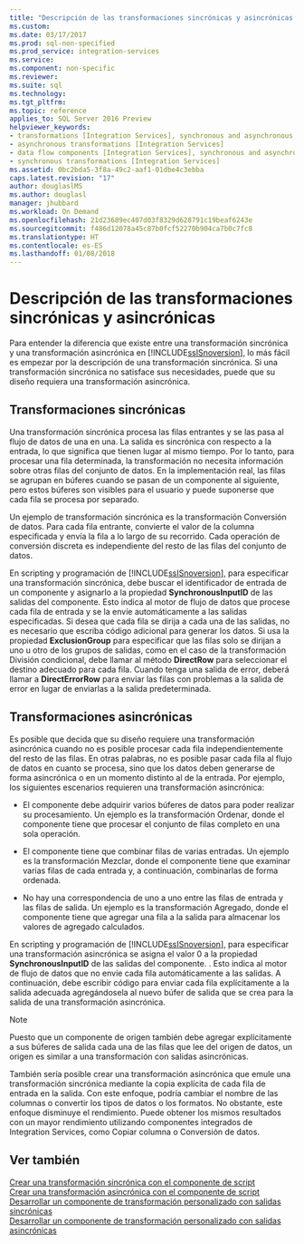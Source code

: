 ```yaml
---
title: "Descripción de las transformaciones sincrónicas y asincrónicas | Microsoft Docs"
ms.custom: 
ms.date: 03/17/2017
ms.prod: sql-non-specified
ms.prod_service: integration-services
ms.service: 
ms.component: non-specific
ms.reviewer: 
ms.suite: sql
ms.technology: 
ms.tgt_pltfrm: 
ms.topic: reference
applies_to: SQL Server 2016 Preview
helpviewer_keywords:
- transformations [Integration Services], synchronous and asynchronous
- asynchronous transformations [Integration Services]
- data flow components [Integration Services], synchronous and asynchronous
- synchronous transformations [Integration Services]
ms.assetid: 0bc2bda5-3f8a-49c2-aaf1-01dbe4c3ebba
caps.latest.revision: "17"
author: douglaslMS
ms.author: douglasl
manager: jhubbard
ms.workload: On Demand
ms.openlocfilehash: 21d23689ec407d03f8329d628791c19beaf6243e
ms.sourcegitcommit: f486d12078a45c87b0fcf52270b904ca7b0c7fc8
ms.translationtype: HT
ms.contentlocale: es-ES
ms.lasthandoff: 01/08/2018
---
```

# <a name="understanding-synchronous-and-asynchronous-transformations"></a>Descripción de las transformaciones sincrónicas y asincrónicas
  Para entender la diferencia que existe entre una transformación sincrónica y una transformación asincrónica en [!INCLUDE[ssISnoversion](../includes/ssisnoversion-md.md)], lo más fácil es empezar por la descripción de una transformación sincrónica. Si una transformación sincrónica no satisface sus necesidades, puede que su diseño requiera una transformación asincrónica.  
  
## <a name="synchronous-transformations"></a>Transformaciones sincrónicas  
 Una transformación sincrónica procesa las filas entrantes y se las pasa al flujo de datos de una en una. La salida es sincrónica con respecto a la entrada, lo que significa que tienen lugar al mismo tiempo. Por lo tanto, para procesar una fila determinada, la transformación no necesita información sobre otras filas del conjunto de datos. En la implementación real, las filas se agrupan en búferes cuando se pasan de un componente al siguiente, pero estos búferes son visibles para el usuario y puede suponerse que cada fila se procesa por separado.  
  
 Un ejemplo de transformación sincrónica es la transformación Conversión de datos. Para cada fila entrante, convierte el valor de la columna especificada y envía la fila a lo largo de su recorrido. Cada operación de conversión discreta es independiente del resto de las filas del conjunto de datos.  
  
 En scripting y programación de [!INCLUDE[ssISnoversion](../includes/ssisnoversion-md.md)], para especificar una transformación sincrónica, debe buscar el identificador de entrada de un componente y asignarlo a la propiedad  **SynchronousInputID** de las salidas del componente. Esto indica al motor de flujo de datos que procese cada fila de entrada y se la envíe automáticamente a las salidas especificadas. Si desea que cada fila se dirija a cada una de las salidas, no es necesario que escriba código adicional para generar los datos. Si usa la propiedad **ExclusionGroup** para especificar que las filas solo se dirijan a uno u otro de los grupos de salidas, como en el caso de la transformación División condicional, debe llamar al método **DirectRow** para seleccionar el destino adecuado para cada fila. Cuando tenga una salida de error, deberá llamar a **DirectErrorRow** para enviar las filas con problemas a la salida de error en lugar de enviarlas a la salida predeterminada.  
  
## <a name="asynchronous-transformations"></a>Transformaciones asincrónicas  
 Es posible que decida que su diseño requiere una transformación asincrónica cuando no es posible procesar cada fila independientemente del resto de las filas. En otras palabras, no es posible pasar cada fila al flujo de datos en cuanto se procesa, sino que los datos deben generarse de forma asincrónica o en un momento distinto al de la entrada. Por ejemplo, los siguientes escenarios requieren una transformación asincrónica:  
  
-   El componente debe adquirir varios búferes de datos para poder realizar su procesamiento. Un ejemplo es la transformación Ordenar, donde el componente tiene que procesar el conjunto de filas completo en una sola operación.  
  
-   El componente tiene que combinar filas de varias entradas. Un ejemplo es la transformación Mezclar, donde el componente tiene que examinar varias filas de cada entrada y, a continuación, combinarlas de forma ordenada.  
  
-   No hay una correspondencia de uno a uno entre las filas de entrada y las filas de salida. Un ejemplo es la transformación Agregado, donde el componente tiene que agregar una fila a la salida para almacenar los valores de agregado calculados.  
  
 En scripting y programación de [!INCLUDE[ssISnoversion](../includes/ssisnoversion-md.md)], para especificar una transformación asincrónica se asigna el valor 0 a la propiedad **SynchronousInputID** de las salidas del componente. . Esto indica al motor de flujo de datos que no envíe cada fila automáticamente a las salidas. A continuación, debe escribir código para enviar cada fila explícitamente a la salida adecuada agregándosela al nuevo búfer de salida que se crea para la salida de una transformación asincrónica.  
  
> [!NOTE]  
>  Puesto que un componente de origen también debe agregar explícitamente a sus búferes de salida cada una de las filas que lee del origen de datos, un origen es similar a una transformación con salidas asincrónicas.  
  
 También sería posible crear una transformación asincrónica que emule una transformación sincrónica mediante la copia explícita de cada fila de entrada en la salida. Con este enfoque, podría cambiar el nombre de las columnas o convertir los tipos de datos o los formatos. No obstante, este enfoque disminuye el rendimiento. Puede obtener los mismos resultados con un mayor rendimiento utilizando componentes integrados de Integration Services, como Copiar columna o Conversión de datos.  
  
## <a name="see-also"></a>Ver también  
 [Crear una transformación sincrónica con el componente de script](../integration-services/extending-packages-scripting-data-flow-script-component-types/creating-a-synchronous-transformation-with-the-script-component.md)   
 [Crear una transformación asincrónica con el componente de script](../integration-services/extending-packages-scripting-data-flow-script-component-types/creating-an-asynchronous-transformation-with-the-script-component.md)   
 [Desarrollar un componente de transformación personalizado con salidas sincrónicas](../integration-services/extending-packages-custom-objects-data-flow-types/developing-a-custom-transformation-component-with-synchronous-outputs.md)   
 [Desarrollar un componente de transformación personalizado con salidas asincrónicas](../integration-services/extending-packages-custom-objects-data-flow-types/developing-a-custom-transformation-component-with-asynchronous-outputs.md)  
  
  
